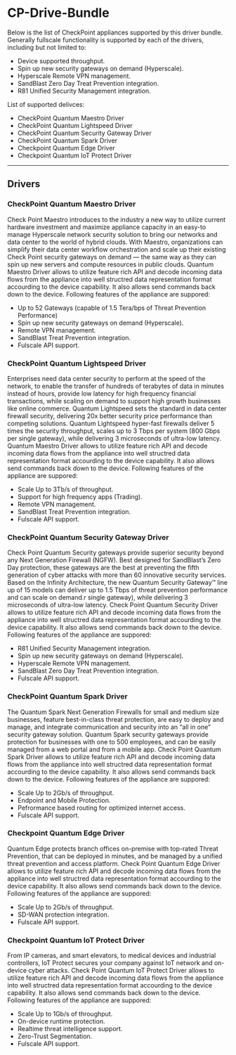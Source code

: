# CP-Drive-Bundle

Below is the list of CheckPoint appliances supported by this driver bundle. Generally fullscale functionality is supported by each of the drivers, including but not limited to: 
- Device supported throughput. 
- Spin up new security gateways on demand (Hyperscale).
- Hyperscale Remote VPN management.
- SandBlast Zero Day Treat Prevention integration.
- R81 Unified Security Management integration. 



List of supported delivces: 
- CheckPoint Quantum Maestro Driver
- CheckPoint Quantum Lightspeed Driver
- CheckPoint Quantum Security Gateway Driver
- CheckPoint Quantum Spark Driver
- Checkpoint Quantum Edge Driver
- Checkpoint Quantum IoT Protect Driver


----
## Drivers

### CheckPoint Quantum Maestro Driver

Check Point Maestro introduces to the industry a new way to utilize current hardware investment and maximize appliance capacity in an easy-to manage Hyperscale network security solution to bring our networks and data center to the world of hybrid clouds.
With Maestro, organizations can simplify their data center workflow orchestration and scale up their existing Check Point security gateways on demand — the same way as they can spin up new servers and compute resources in public clouds.
Quantum Maestro Driver allows to utilize feature rich API and decode incoming data flows from the appliance into well structred data representation format accourding to the device capability. It also allows send commands back down to the device. Following features of the appliance are suppored: 

- Up to 52 Gateways (capable of 1.5 Tera/bps of Threat Prevention Performance)
- Spin up new security gateways on demand (Hyperscale).
- Remote VPN management.
- SandBlast Treat Prevention integration.
- Fulscale API support. 


### CheckPoint Quantum Lightspeed Driver

Enterprises need data center security to perform at the speed of the network, to enable the transfer of hundreds of terabytes of data in minutes instead of hours, provide low latency for high frequency financial transactions, while scaling on demand to support high growth businesses like online commerce.
Quantum Lightspeed sets the standard in data center firewall security, delivering 20x better security price performance than competing solutions. Quantum Lightspeed hyper-fast firewalls deliver 5 times the security throughput, scales up to 3 Tbps per system (800 Gbps per single gateway), while delivering 3 microseconds of ultra-low latency.
Quantum Maestro Driver allows to utilize feature rich API and decode incoming data flows from the appliance into well structred data representation format accourding to the device capability. It also allows send commands back down to the device. Following features of the appliance are suppored: 

- Scale Up to 3Tb/s of throughput.
- Support for high frequency apps (Trading).
- Remote VPN management.
- SandBlast Treat Prevention integration.
- Fulscale API support. 


### CheckPoint Quantum Security Gateway Driver

Check Point Quantum Security gateways provide superior security beyond any Next Generation Firewall (NGFW). Best designed for SandBlast’s Zero Day protection, these gateways are the best at preventing the fifth generation of cyber attacks with more than 60 innovative security services. Based on the Infinity Architecture, the new Quantum Security Gateway™ line up of 15 models can deliver up to 1.5 Tbps of threat prevention performance and can scale on demand.r single gateway), while delivering 3 microseconds of ultra-low latency.
Check Point Quantum Security Driver allows to utilize feature rich API and decode incoming data flows from the appliance into well structred data representation format accourding to the device capability. It also allows send commands back down to the device. Following features of the appliance are suppored: 

- R81 Unified Security Management integration. 
- Spin up new security gateways on demand (Hyperscale).
- Hyperscale Remote VPN management.
- SandBlast Zero Day Treat Prevention integration.
- Fulscale API support. 

### CheckPoint Quantum Spark Driver

The Quantum Spark Next Generation Firewalls for small and medium size businesses, feature best-in-class threat protection, are easy to deploy and manage, and integrate communication and security into an “all in one” security gateway solution.
Quantum Spark security gateways provide protection for businesses with one to 500 employees, and can be easily managed from a web portal and from a mobile app.
Check Point Quantum Spark Driver allows to utilize feature rich API and decode incoming data flows from the appliance into well structred data representation format accourding to the device capability. It also allows send commands back down to the device. Following features of the appliance are suppored: 

- Scale Up to 2Gb/s of throughput.
- Endpoint and Mobile Protection.
- Pefrormance based routing for optimized internet access.
- Fulscale API support. 

### Checkpoint Quantum Edge Driver

Quantum Edge protects branch offices on-premise with top-rated Threat Prevention, that can be deployed in minutes, and be managed by a unified threat prevention and access platform.
Check Point Quantum Edge Driver allows to utilize feature rich API and decode incoming data flows from the appliance into well structred data representation format accourding to the device capability. It also allows send commands back down to the device. Following features of the appliance are suppored: 

- Scale Up to 2Gb/s of throughput.
- SD-WAN protection integration. 
- Fulscale API support. 

 
### Checkpoint Quantum IoT Protect Driver

From IP cameras, and smart elevators, to medical devices and industrial controllers, IoT Protect secures your company against IoT network and on-device cyber attacks.
Check Point Quantum IoT Protect Driver allows to utilize feature rich API and decode incoming data flows from the appliance into well structred data representation format accourding to the device capability. It also allows send commands back down to the device. Following features of the appliance are suppored: 

- Scale Up to 1Gb/s of throughput.
- On-device runtime protection. 
- Realtime threat intelligence support. 
- Zero-Trust Segmentation. 
- Fulscale API support. 
